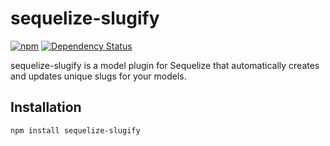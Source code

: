 # sequelize-slugify

[![npm](https://img.shields.io/npm/v/sequelize-slugify.svg)]() [![Dependency Status](https://david-dm.org/jarrodconnolly/sequelize-slugify.svg)](https://david-dm.org/jarrodconnolly/sequelize-slugify)

sequelize-slugify is a model plugin for Sequelize that automatically creates and updates unique slugs for your models.


## Installation

`npm install sequelize-slugify`

